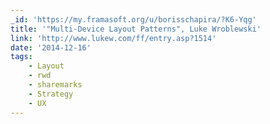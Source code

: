 ```yaml
---
_id: 'https://my.framasoft.org/u/borisschapira/?K6-Yqg'
title: '"Multi-Device Layout Patterns", Luke Wroblewski'
link: 'http://www.lukew.com/ff/entry.asp?1514'
date: '2014-12-16'
tags:
    - Layout
    - rwd
    - sharemarks
    - Strategy
    - UX
---
```


<div class="markdown"><p></p></div>
